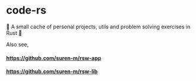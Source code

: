 # code-rs
🦀 A small cache of personal projects, utils and problem solving exercises in Rust 🦀

Also see, 

#### https://github.com/suren-m/rsw-app
#### https://github.com/suren-m/rsw-lib
